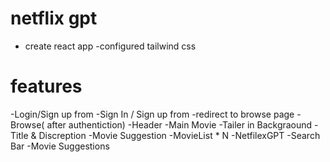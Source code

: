 # netflix gpt 
- create react app
-configured tailwind css

# features
-Login/Sign up from
    -Sign In / Sign up from
    -redirect to browse page
-Browse( after authentiction)
   -Header
   -Main Movie
        -Tailer in Backgraound
        -Title & Discreption
        -Movie Suggestion
            -MovieList * N
-NetfilexGPT
    -Search Bar
    -Movie Suggestions            